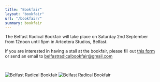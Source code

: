 ```yaml
---
title: "Bookfair"
layout: "bookfair"
url: "/bookfair/"
summary: bookfair
---
```


The Belfast Radical Bookfair will take place on Saturday 2nd September from 12noon until 5pm in Artcetera Studios, Belfast.

If you are interested in having a stall at the bookfair, please fill out [this form](https://docs.google.com/forms/d/18pOxXrhbIjK8w538YvOfLVN4TDv-EhsRS_0EdnaaFUU/) or send an email to [belfastradicalbookfair@gmail.com](mailto:belfastradicalbookfair@gmail.com)

<br>

![Belfast Radical Bookfair](/static/img/p1en.jepg "Bookfair 1")
![Belfast Radical Bookfair](/static/img/p1ga.jepg "Bookfair 2")